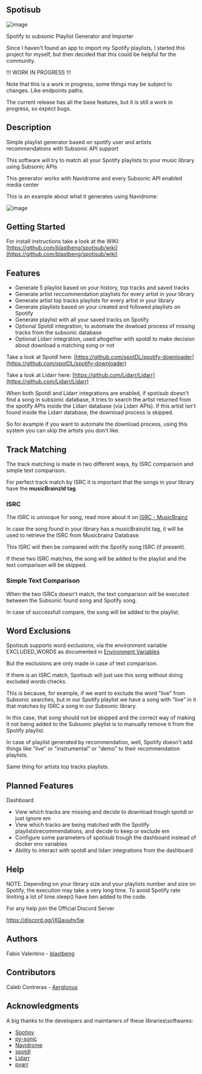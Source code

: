 ## Spotisub
![image](https://github.com/user-attachments/assets/ad0740d9-e70c-4940-b98f-8d8b03deb200)

Spotify to subsonic Playlist Generator and Importer

Since I haven't found an app to import my Spotify playlists, I started this project for myself, but then decided that this could be helpful for the community. 

!!! WORK IN PROGRESS !!!

Note that this is a work in progress, some things may be subject to changes. Like endpoints paths.

The current release has all the base features, but it is still a work in progress, so expect bugs.

## Description

Simple playlist generator based on spotify user and artists recommendations with Subsonic API support

This software will try to match all your Spotify playlists to your music library using Subsonic APIs

This generator works with Navidrome and every Subsonic API enabled media center 

This is an example about what it generates using Navidrome:

![image](https://github.com/user-attachments/assets/99f46930-2e8d-4330-aa73-10b094d0b70a)

## Getting Started

For install instructions take a look at the WIKI: [https://github.com/blastbeng/spotisub/wiki](https://github.com/blastbeng/spotisub/wiki)


## Features

* Generate 5 playlist based on your history, top tracks and saved tracks
* Generate artist reccommendation playlists for every artist in your library
* Generate artist top tracks playlists for every artist in your library
* Generate playlists based on your created and followed playlists on Spotify
* Generate playlist with all your saved tracks on Spotify
* Optional Spotdl integration, to automate the dowload process of missing tracks from the subsonic database
* Optional Lidarr integration, used altogether with spotdl to make decision about download a matching song or not

Take a look at Spotdl here: [https://github.com/spotDL/spotify-downloader](https://github.com/spotDL/spotify-downloader) 

Take a look at Lidarr here: [https://github.com/Lidarr/Lidarr](https://github.com/Lidarr/Lidarr)

When both Spotdl and Lidarr integrations are enabled, if spotisub doesn't find a song in subsonic database, it tries to search the artist returned from the spotify APIs inside the Lidarr database (via Lidarr APIs).
If this artist isn't found inside the Lidarr database, the download process is skipped.

So for example if you want to automate the download process, using this system you can skip the artists you don't like.

## Track Matching

The track matching is made in two different ways, by ISRC comparison and simple text comparison.

For perfect track match by ISRC it is important that the songs in your library have the **musicBrainzId tag**.

### ISRC
The ISRC is univoque for song, read more about it on [ISRC - MusicBrainz](https://musicbrainz.org/doc/ISRC)

In case the song found in your library has a musicBrainzId tag, it will be used to retrieve the ISRC from Musicbrainz Database.

This ISRC will then be compared with the Spotify song ISRC (if present).

If these two ISRC matches, the song will be added to the playlist and the text comparison will be skipped.

### Simple Text Comparison
When the two ISRCs doesn't match, the text comparison will be executed between the Subsonic found song and Spotify song.

In case of successfull compare, the song will be added to the playlist.

## Word Exclusions
Spotisub supports word exclusions, via the environment variable EXCLUDED_WORDS as documented in [Environment Variables](https://github.com/blastbeng/spotisub/wiki/Environment-Variables)

But the exclusions are only made in case of text comparison.

If there is an ISRC match, Spotisub will just use this song without doing excluded words checks.

This is because, for example, if we want to exclude the word "live" from Subsonic searches, but in our Spotify playlist we have a song with "live" in it that matches by ISRC a song in our Subsonic library.

In this case, that song should not be skipped and the correct way of making it not being added to the Subsonic playlist is to manually remove it from the Spotify playlist.

In case of playlist generated by recommendation, well, Spotify doesn't add things like "live" or "instrumental" or "demo" to their recommendation playlists.

Same thing for artists top tracks playlists.

## Planned Features

Dashboard
* View which tracks are missing and decide to download trough spotdl or just ignore em
* View which tracks are being matched with the Spotify playlists\recommendations, and decide to keep or exclude em
* Configure some parameters of spotisub trough the dashboard instead of docker env variables
* Ability to interact with spotdl and lidarr integrations from the dashboard

## Help

NOTE. Depending on your library size and your playlists number and size on Spotify, the execution may take a very long time.
To avoid Spotify rate limiting a lot of time.sleep() have ben added to the code.


For any help join the Official Discord Server 

https://discord.gg/jXQauuhy5w

## Authors

Fabio Valentino - [blastbeng](https://github.com/blastbeng)

## Contributors

Caleb Contreras - [Aerglonus](https://github.com/Aerglonus)

## Acknowledgments

A big thanks to the developers and maintaners of these libraries\softwares:
* [Spotipy](https://github.com/spotipy-dev/spotipy)
* [py-sonic](https://github.com/crustymonkey/py-sonic)
* [Navidrome](https://github.com/navidrome/navidrome)
* [spotdl](https://github.com/spotDL/spotify-downloader) 
* [Lidarr](https://github.com/Lidarr/Lidarr) 
* [pyarr](https://github.com/totaldebug/pyarr) 

